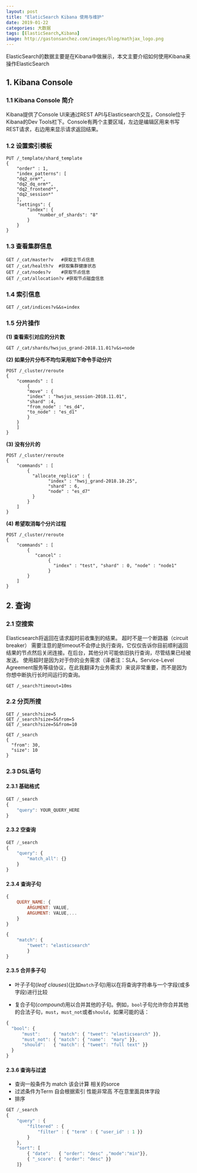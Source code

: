 ```yaml
---
layout: post
title: "ElaticSearch Kibana 使用与维护"
date: 2019-01-22
categories: 大数据
tags: [ElasticSearch,Kibana]
image: http://gastonsanchez.com/images/blog/mathjax_logo.png
---
```


ElasticSearch的数据主要是在Kibana中做展示，本文主要介绍如何使用Kibana来操作ElasticSearch

<!-- more -->

## 1. Kibana Console

### 1.1 Kibana Console 简介
Kibana提供了Console UI来通过REST API与Elasticsearch交互，Console位于Kibana的Dev Tools栏下。Console有两个主要区域，左边是编辑区用来书写REST请求，右边用来显示请求返回结果。
### 1.2 设置索引模板
```
PUT /_template/shard_template 
{
    "order" : 1,
    "index_patterns": [
    "dq2_orm*",
    "dq2_dq_orm*",
    "dq2_frontend*",
    "dq2_session*"
    ],
    "settings": {
        "index": {
            "number_of_shards": "8"
        }
    }
}

```

### 1.3 查看集群信息

```
GET /_cat/master?v   #获取主节点信息
GET /_cat/health?v  #获取集群健康状态
GET /_cat/nodes?v    #获取节点信息
GET /_cat/allocation?v #获取节点磁盘信息
```

### 1.4 索引信息

```
GET /_cat/indices?v&&s=index
```

### 1.5 分片操作

__(1) 查看索引对应的分片数__

```
GET /_cat/shards/hwsjus_grand-2018.11.01?v&s=node
```

__(2) 如果分片分布不均匀采用如下命令手动分片__

```
POST /_cluster/reroute
{
    "commands" : [
        {
        "move" : {
        "index" : "hwsjus_session-2018.11.01",
        "shard" :4,
        "from_node" : "es_d4",
        "to_node" : "es_d1"
        }
    }
    ]
}
```

__(3) 没有分片的__

```
POST /_cluster/reroute
{
    "commands" : [
        {
          "allocate_replica" : {
                "index" : "hwsj_grand-2018.10.25", 
                "shard" : 6,
                "node" : "es_d7"
          }
        }
    ]
}
```

__(4) 希望取消每个分片过程__  

```
POST /_cluster/reroute
{
    "commands" : [
        {
           "cancel" :   
                {  
                  "index" : "test", "shard" : 0, "node" : "node1"  
                }  
        }
    ]
}
```

## 2. 查询

### 2.1 空搜索

Elasticsearch将返回在请求超时前收集到的结果。
    超时不是一个断路器（circuit breaker）
    需要注意的是timeout不会停止执行查询，它仅仅告诉你目前顺利返回结果的节点然后关闭连接。在后台，其他分片可能依旧执行查询，尽管结果已经被发送。
    使用超时是因为对于你的业务需求（译者注：SLA，Service-Level Agreement服务等级协议，在此我翻译为业务需求）来说非常重要，而不是因为你想中断执行长时间运行的查询。
```
GET /_search?timeout=10ms
```

### 2.2 分页所搜

```
GET /_search?size=5
GET /_search?size=5&from=5
GET /_search?size=5&from=10

GET /_search
{
  "from": 30,
  "size": 10
}

```

### 2.3 DSL语句

#### 2.3.1 基础格式

```Javascript
GET /_search
{
    "query": YOUR_QUERY_HERE
}
```

#### 2.3.2 空查询

```Javascript
GET /_search
{
    "query": {
        "match_all": {}
    }
}
```

#### 2.3.4 查询子句

```Javascript
{
    QUERY_NAME: {
        ARGUMENT: VALUE,
        ARGUMENT: VALUE,...
    }
}

{
    "match": {
        "tweet": "elasticsearch"
        }
}
```

#### 2.3.5 合并多子句

- 叶子子句(*leaf clauses*)(比如`match`子句)用以在将查询字符串与一个字段(或多字段)进行比较

- 复合子句(*compound*)用以合并其他的子句。例如，`bool`子句允许你合并其他的合法子句，`must`，`must_not`或者`should`，如果可能的话：

```Javascript
{
  "bool": {
      "must":     { "match": { "tweet": "elasticsearch" }},
      "must_not": { "match": { "name":  "mary" }},
      "should":   { "match": { "tweet": "full text" }}
  }
}
```

#### 2.3.6 查询与过滤
* 查询一般条件为 match 该会计算 相关的sorce   
* 过滤条件为Term 自会根据索引  性能非常高 不在意里面具体字段
* 排序
```Javascript
GET /_search
{
    "query" : {
        "filtered" : {
            "filter" : { "term" : { "user_id" : 1 }}
        }
    },
    "sort": [
        { "date":   { "order": "desc" ,"mode":"min"}},
        { "_score": { "order": "desc" }}
    ]}
```



